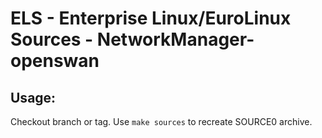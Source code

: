# ELS - Enterprise Linux/EuroLinux Sources - NetworkManager-openswan
 
## Usage:
  Checkout branch or tag. Use `make sources` to recreate  SOURCE0 archive.
